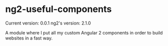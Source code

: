 # ng2-useful-components

Current version: 0.0.1
ng2's version: 2.1.0 


A module where I put all my custom Angular 2 components in order to build websites in a fast way.
